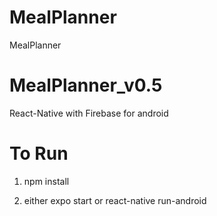 # MealPlanner
MealPlanner

# MealPlanner_v0.5

React-Native with Firebase for android

# To Run

1. npm install

2. either expo start or react-native run-android
